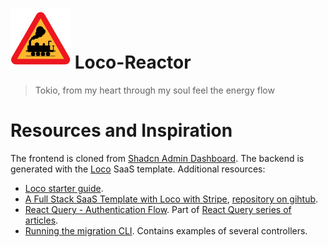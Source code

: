 # ![Logo](./frontend/public/images/favicon.svg) Loco-Reactor

> Tokio, from my heart through my soul feel the energy flow

# Resources and Inspiration

The frontend is cloned from [Shadcn Admin Dashboard](https://github.com/satnaing/shadcn-admin). The backend is generated with the [Loco](https://loco.rs/) SaaS template. Additional resources:

* [Loco starter guide](https://loco.rs/docs/getting-started/guide/).
* [A Full Stack SaaS Template with Loco with Stripe](https://www.shuttle.rs/blog/2024/02/29/fullstack-loco-rust), [repository on gihtub](https://github.com/joshua-mo-143/shuttle-stripe-ex).
* [React Query - Authentication Flow](https://blog.delpuppo.net/react-query-authentication-flow). Part of [React Query series of articles](https://blog.delpuppo.net/series/react-query).
* [Running the migration CLI](https://github.com/yinho999/loco-tutorial/tree/main/migration). Contains examples of several controllers.
